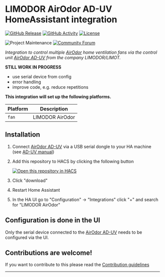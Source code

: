 # LIMODOR AirOdor AD-UV HomeAssistant integration

[![GitHub Release][releases-shield]][releases]
[![GitHub Activity][commits-shield]][commits]
[![License][license-shield]](LICENSE)

![Project Maintenance][maintenance-shield]
[![Community Forum][forum-shield]][forum]

_Integration to control multiple [AirOdor][limodor_airodor] home ventilation fans via the control unit [AirOdor AD-UV][limodor_airodor_ad_uv] from the company LIMODOR/LIMOT._

**STILL WORK IN PROGRESS**

- use serial device from config
- error handling
- improve code, e.g. reduce repetitions

**This integration will set up the following platforms.**

| Platform | Description     |
| -------- | --------------- |
| `fan`    | LIMODOR AirOdor |

## Installation

1. Connect [AirOdor AD-UV][limodor_airodor_ad_uv] via a USB serial dongle to your HA machine (see [AD-UV manual][limodor_airodor_ad_uv_manual])
2. Add this repository to HACS by clicking the following button

   [![Open this repository in HACS][hacsbadge]][hacs_my]
3. Click "download"
4. Restart Home Assistant
5. In the HA UI go to "Configuration" -> "Integrations" click "+" and search for "LIMODOR AirOdor"

## Configuration is done in the UI

Only the serial device connected to the [AirOdor AD-UV][limodor_airodor_ad_uv] needs to be configured via the UI.

## Contributions are welcome!

If you want to contribute to this please read the [Contribution guidelines](CONTRIBUTING.md)

***

[integration_repo]: https://github.com/jschroeter/HomeAssistant-Limodor-AirOdor
[limodor_airodor]: https://limot.de/de/produkte/?category=24&id=328
[limodor_airodor_ad_uv]: https://limot.de/de/produkte/?category=20&id=368
[limodor_airodor_ad_uv_manual]: https://limot.de/tn-misc/download.php?index=1&lng=de&folder=products&type=*&id=892&t=_blank
[commits-shield]: https://img.shields.io/github/commit-activity/y/jschroeter/HomeAssistant-Limodor-AirOdor.svg?style=for-the-badge
[commits]: https://github.com/jschroeter/HomeAssistant-Limodor-AirOdor/commits/main
[hacs_my]: https://my.home-assistant.io/redirect/hacs_repository/?owner=jschroeter&repository=HomeAssistant-Limodor-AirOdor&category=integration
[hacsbadge]: https://my.home-assistant.io/badges/hacs_repository.svg
[exampleimg]: example.png
[forum-shield]: https://img.shields.io/badge/community-forum-brightgreen.svg?style=for-the-badge
[forum]: https://community.home-assistant.io/
[license-shield]: https://img.shields.io/github/license/jschroeter/HomeAssistant-Limodor-AirOdor.svg?style=for-the-badge
[maintenance-shield]: https://img.shields.io/badge/maintainer-Jakob%20Schr%C3%B6ter%20%40jschroeter-blue.svg?style=for-the-badge
[releases-shield]: https://img.shields.io/github/release/jschroeter/HomeAssistant-Limodor-AirOdor.svg?style=for-the-badge
[releases]: https://github.com/jschroeter/HomeAssistant-Limodor-AirOdor/releases
